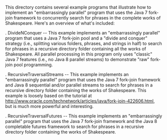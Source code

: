 This directory contains several example programs that illustrate how
to implement an "embarrassingly parallel" program that uses the Java 7
fork-join framework to concurrently search for phrases in the complete
works of Shakespeare.  Here's an overview of what's included:

. DivideNConquer -- This example implements an "embarrassingly
  parallel" program that uses a Java 7 fork-join pool and a "divide
  and conquer" strategy (i.e., splitting various folders, phrases, and
  strings in half) to search for phrases in a recursive directory
  folder containing all the works of Shakespeare.  All parallel
  processing in this program only uses "classic" Java 7 features
  (i.e., no Java 8 parallel streams) to demonstrate "raw" fork-join
  pool programming.

. RecursiveTraversalStreams -- This example implements an
  "embarrassingly parallel" program that uses the Java 7 fork-join
  framework and Java 8 sequential and/or parallel streams to search
  for phrases in a recursive directory folder containing the works of
  Shakespeare.  This example is loosely based on the tutorial at
  http://www.oracle.com/technetwork/articles/java/fork-join-422606.html,
  but is much more powerful and interesting.

. RecursiveTraversalFutures -- This example implements an
  "embarrassingly parallel" program that uses the Java 7 fork-join
  framework and the Java 8 completable futures framework to search for
  phrases in a recursive directory folder containing the works of
  Shakespeare.

